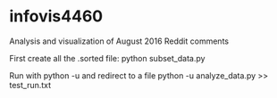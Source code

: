 # infovis4460
Analysis and visualization of August 2016 Reddit comments

First create all the .sorted file:
python subset_data.py

Run with python -u and redirect to a file
python -u analyze_data.py >> test_run.txt